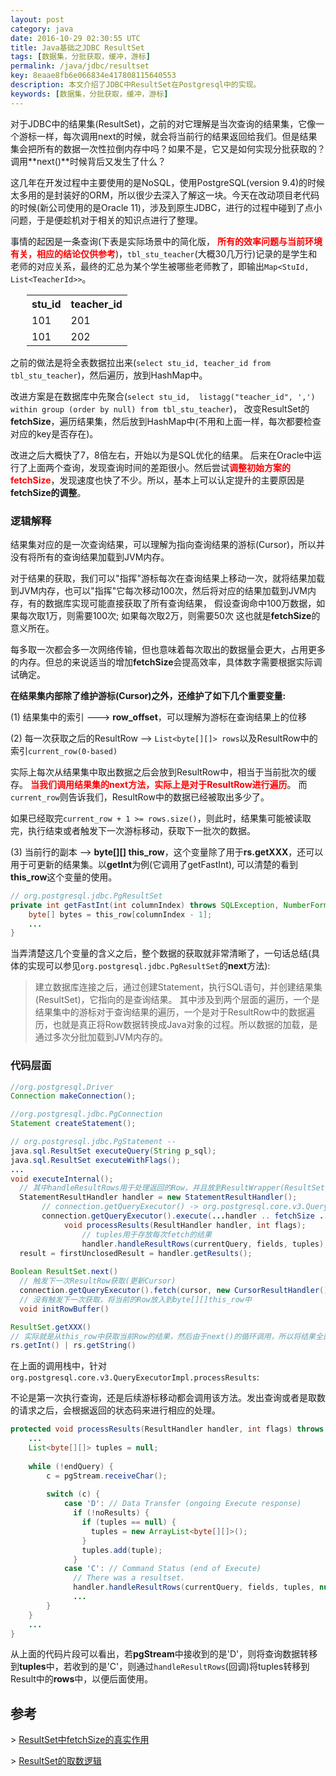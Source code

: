 ```yaml
---
layout: post
category: java
date: 2016-10-29 02:30:55 UTC
title: Java基础之JDBC ResultSet
tags: [数据集，分批获取，缓冲，游标]
permalink: /java/jdbc/resultset
key: 8eaae8fb6e066834e417808115640553
description: 本文介绍了JDBC中ResultSet在Postgresql中的实现。
keywords: [数据集，分批获取，缓冲，游标]
---
```


对于JDBC中的结果集(ResultSet)，之前的对它理解是当次查询的结果集，它像一个游标一样，每次调用next的时候，就会将当前行的结果返回给我们。但是结果集会把所有的数据一次性拉倒内存中吗？如果不是，它又是如何实现分批获取的？调用**next()**时候背后又发生了什么？

这几年在开发过程中主要使用的是NoSQL，使用PostgreSQL(version 9.4)的时候太多用的是封装好的ORM，所以很少去深入了解这一块。今天在改动项目老代码的时候(新公司使用的是Oracle 11)，涉及到原生JDBC，进行的过程中碰到了点小问题，于是便趁机对于相关的知识点进行了整理。

事情的起因是一条查询(下表是实际场景中的简化版， <b style="color:red">所有的效率问题与当前环境有关，相应的结论仅供参考</b>)，`tbl_stu_teacher`(大概30几万行)记录的是学生和老师的对应关系，最终的汇总为某个学生被哪些老师教了，即输出`Map<StuId, List<TeacherId>>`。

<table style="margin-left: 26px">
    <tr>
        <th>stu_id</th>
        <th>teacher_id</th>
    </tr>
    <tr>
        <td>101</td>
        <td>201</td>
    </tr>
    <tr>
        <td>101</td>
        <td>202</td>
    </tr>
</table>


之前的做法是将全表数据拉出来(`select stu_id, teacher_id from tbl_stu_teacher`)，然后遍历，放到HashMap中。

改进方案是在数据库中先聚合(`select stu_id,  listagg("teacher_id", ',') within group (order by null) from tbl_stu_teacher`)， 改变ResultSet的**fetchSize**，遍历结果集，然后放到HashMap中(不用和上面一样，每次都要检查对应的key是否存在)。

改进之后大概快了7，8倍左右，开始以为是SQL优化的结果。 后来在Oracle中运行了上面两个查询，发现查询时间的差距很小。然后尝试<b style="color:red">调整初始方案的fetchSize</b>，发现速度也快了不少。所以，基本上可以认定提升的主要原因是**fetchSize的调整**。

### 逻辑解释

结果集对应的是一次查询结果，可以理解为指向查询结果的游标(Cursor)，所以并没有将所有的查询结果加载到JVM内存。

对于结果的获取，我们可以"指挥"游标每次在查询结果上移动一次，就将结果加载到JVM内存，也可以"指挥"它每次移动100次，然后将对应的结果加载到JVM内存，有的数据库实现可能直接获取了所有查询结果，
假设查询命中100万数据，如果每次取1万，则需要100次; 如果每次取2万，则需要50次
这也就是**fetchSize**的意义所在。

每多取一次都会多一次网络传输，但也意味着每次取出的数据量会更大，占用更多的内存。但总的来说适当的增加**fetchSize**会提高效率，具体数字需要根据实际调试确定。

<b class="highlight">在结果集内部除了维护游标(Cursor)之外，还维护了如下几个重要变量:</b>

(1) 结果集中的索引 ---> **row_offset**，可以理解为游标在查询结果上的位移

(2) 每一次获取之后的ResultRow --> `List<byte[][]> rows`以及ResultRow中的索引`current_row(0-based)`

实际上每次从结果集中取出数据之后会放到ResultRow中，相当于当前批次的缓存。 <b style="color:red">当我们调用结果集的next方法，实际上是对于ResultRow进行遍历</b>。
而`current_row`则告诉我们，ResultRow中的数据已经被取出多少了。

如果已经取完`current_row + 1 >= rows.size()`，则此时，结果集可能被读取完，执行结束或者触发下一次游标移动，获取下一批次的数据。

(3) 当前行的副本 --> **byte[][] this_row**，这个变量除了用于**rs.getXXX**，还可以用于可更新的结果集。以**getInt**为例(它调用了getFastInt), 可以清楚的看到**this_row**这个变量的使用。

```java
// org.postgresql.jdbc.PgResultSet
private int getFastInt(int columnIndex) throws SQLException, NumberFormatException {
    byte[] bytes = this_row[columnIndex - 1];
    ...
}
```

当弄清楚这几个变量的含义之后，整个数据的获取就非常清晰了，一句话总结(具体的实现可以参见`org.postgresql.jdbc.PgResultSet`的**next**方法):

> 建立数据库连接之后，通过创建Statement，执行SQL语句，并创建结果集(ResultSet)，它指向的是查询结果。 其中涉及到两个层面的遍历，一个是结果集中的游标对于查询结果的遍历，一个是对于ResultRow中的数据遍历，也就是真正将Row数据转换成Java对象的过程。所以数据的加载，是通过多次分批加载到JVM内存的。

### 代码层面

```java
//org.postgresql.Driver
Connection makeConnection();  

//org.postgresql.jdbc.PgConnection
Statement createStatement();

// org.postgresql.jdbc.PgStatement --
java.sql.ResultSet executeQuery(String p_sql);
java.sql.ResultSet executeWithFlags();
...
void executeInternal();
  // 其中handleResultRows用于处理返回的Row，并且放到ResultWrapper(ResultSet)中
  StatementResultHandler handler = new StatementResultHandler();
       // connection.getQueryExecutor() -> org.postgresql.core.v3.QueryExecutorImpl
       connection.getQueryExecutor().execute(...handler .. fetchSize ...);    
            void processResults(ResultHandler handler, int flags);   
                // tuples用于存放每次fetch的结果
                handler.handleResultRows(currentQuery, fields, tuples);
  result = firstUnclosedResult = handler.getResults();
    
Boolean ResultSet.next()
  // 触发下一次ResultRow获取(更新Cursor)
  connection.getQueryExecutor().fetch(cursor, new CursorResultHandler(), fetchRows);
  // 没有触发下一次获取，将当前的Row放入到byte[][]this_row中
  void initRowBuffer()

ResultSet.getXXX()
// 实际就是从this_row中获取当前Row的结果，然后由于next()的循环调用，所以将结果全部取出来了。
rs.getInt() | rs.getString()
```

在上面的调用栈中，针对`org.postgresql.core.v3.QueryExecutorImpl.processResults`:

不论是第一次执行查询，还是后续游标移动都会调用该方法。发出查询或者是取数的请求之后，会根据返回的状态码来进行相应的处理。

```java
protected void processResults(ResultHandler handler, int flags) throws IOException {
    ...
    List<byte[][]> tuples = null;
    
    while (!endQuery) { 
        c = pgStream.receiveChar();
        
        switch (c) { 
            case 'D': // Data Transfer (ongoing Execute response)
              if (!noResults) {
                if (tuples == null) {
                  tuples = new ArrayList<byte[][]>();
                }
                tuples.add(tuple);
              }
            case 'C': // Command Status (end of Execute)  
              // There was a resultset.
              handler.handleResultRows(currentQuery, fields, tuples, null);
              ...
        }
    }
    ...
}
```

从上面的代码片段可以看出，若**pgStream**中接收到的是'D'，则将查询数据转移到**tuples**中，若收到的是'C'，则通过`handleResultRows`(回调)将tuples转移到Result中的**rows**中，以便后面使用。


## 参考

\> [ResultSet中fetchSize的真实作用](http://stackoverflow.com/questions/1318354/what-does-statement-setfetchsizensize-method-really-do-in-sql-server-jdbc-driv)

\> [ResultSet的取数逻辑](http://stackoverflow.com/questions/858836/does-a-resultset-load-all-data-into-memory-or-only-when-requested)